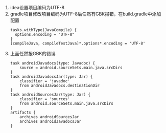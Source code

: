 1. idea设置项目编码为UTF-8
2. gradle项目修改项目编码为UTF-8后任然有GBK报错，在build.gradle中添加配置
    ```text
    tasks.withType(JavaCompile) {
      options.encoding = "UTF-8"
    }
    [compileJava, compileTestJava]*.options*.encoding = 'UTF-8'
    ```
3. 上面任然报GBK的错误
    ```text
    task androidJavadocs(type: Javadoc) {
        source = android.sourceSets.main.java.srcDirs
    }
    task androidJavadocsJar(type: Jar) {
        classifier = 'javadoc'
        from androidJavadocs.destinationDir
    }
    task androidSourcesJar(type: Jar) {
        classifier = 'sources'
        from android.sourceSets.main.java.srcDirs
    }
    artifacts {
        archives androidSourcesJar
        archives androidJavadocsJar
    }
    ```